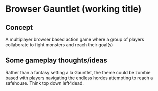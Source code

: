 # Browser Gauntlet (working title)

## Concept
A multiplayer browser based action game where a group of players collaborate
to fight monsters and reach their goal(s)

## Some gameplay thoughts/ideas
Rather than a fantasy setting a la Gauntlet, the theme could be zombie based
with players navigating the endless hordes attempting to reach a safehouse.
Think top down left4dead.
